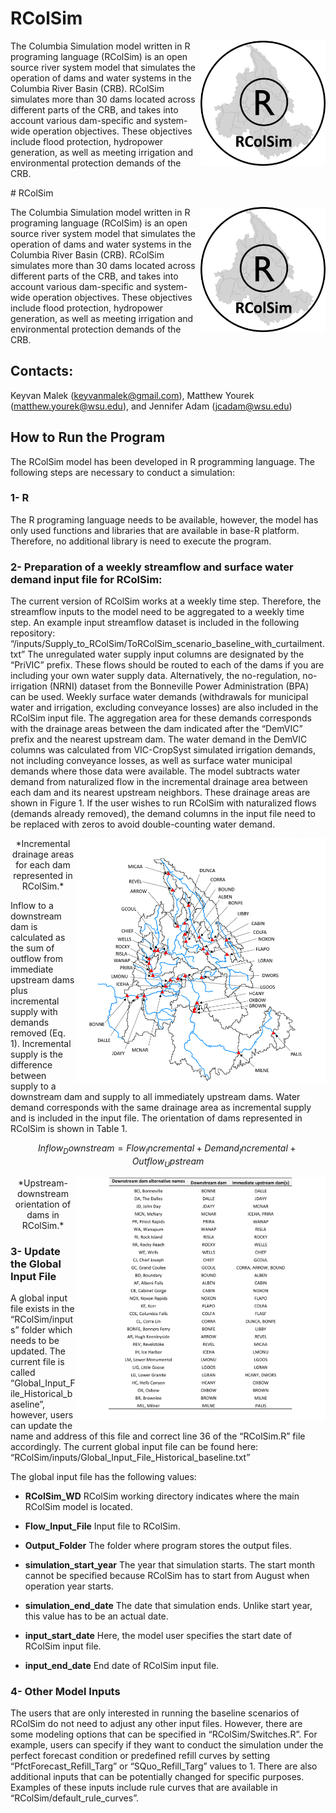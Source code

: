 ﻿# RColSim
 
<img style="float: right;" src="RColSim-logo.png" width="200">

The Columbia Simulation model written in R programing language (RColSim) is an open source river system model that simulates the operation of dams and water systems in the Columbia River Basin (CRB). RColSim simulates more than 30 dams located across different parts of the CRB, and takes into account various dam-specific and system-wide operation objectives. These objectives include flood protection, hydropower generation, as well as meeting irrigation and environmental protection demands of the CRB.

﻿# RColSim
 
<img style="float: right;" src="RColSim-logo.png" width="200">

The Columbia Simulation model written in R programing language (RColSim) is an open source river system model that simulates the operation of dams and water systems in the Columbia River Basin (CRB). RColSim simulates more than 30 dams located across different parts of the CRB, and takes into account various dam-specific and system-wide operation objectives. These objectives include flood protection, hydropower generation, as well as meeting irrigation and environmental protection demands of the CRB.

## Contacts: 
Keyvan Malek (keyvanmalek@gmail.com), Matthew Yourek (matthew.yourek@wsu.edu), and Jennifer Adam (jcadam@wsu.edu)


## How to Run the Program
The RColSim model has been developed in R programming language. The following steps are necessary to conduct a simulation:

### 1-	R 
The R programing language needs to be available, however, the model has only used functions and libraries that are available in base-R platform. Therefore, no additional library is need to execute the program.


### 2-	Preparation of a weekly streamflow and surface water demand input file for RColSim:
The current version of RColSim works at a weekly time step. Therefore, the streamflow inputs to the model need to be aggregated to a weekly time step. An example input streamflow dataset is included in the following repository:
“/inputs/Supply_to_RColSim/ToRColSim_scenario_baseline_with_curtailment.txt”
The unregulated water supply input columns are designated by the “PriVIC” prefix. These flows should be routed to each of the dams if you are including your own water supply data. Alternatively, the no-regulation, no-irrigation (NRNI) dataset from the Bonneville Power Administration (BPA) can be used.
Weekly surface water demands (withdrawals for municipal water and irrigation, excluding conveyance losses) are also included in the RColSim input file. The aggregation area for these demands corresponds with the drainage areas between the dam indicated after the “DemVIC” prefix and the nearest upstream dam. The water demand in the DemVIC columns was calculated from VIC-CropSyst simulated irrigation demands, not including conveyance losses, as well as surface water municipal demands where those data were available.  The model subtracts water demand from naturalized flow in the incremental drainage area between each dam and its nearest upstream neighbors. These drainage areas are shown in Figure 1. If the user wishes to run RColSim with naturalized flows (demands already removed), the demand columns in the input file need to be replaced with zeros to avoid double-counting water demand. 

<img style="float: right;" src="JOSS-paper/RColSim_dams.png" width="400">
<center>*Incremental drainage areas for each dam represented in RColSim.*</center>

Inflow to a downstream dam is calculated as the sum of outflow from immediate upstream dams plus incremental supply with demands removed (Eq. 1). Incremental supply is the difference between supply to a downstream dam and supply to all immediately upstream dams. Water demand corresponds with the same drainage area as incremental supply and is included in the input file. The orientation of dams represented in RColSim is shown in Table 1.

```math
Inflow_Downstream=Flow_Incremental + Demand_Incremental + Outflow_Upstream
```

<img style="float: right;" src="JOSS-paper/RColSim_Inflow_points.png" width="400">
<center>*Upstream-downstream orientation of dams in RColSim.*</center>

### 3-	Update the Global Input File 
A global input file exists in the “RColSim/inputs” folder which needs to be updated. The current file is called “Global_Input_File_Historical_baseline”, however, users can update the name and address of this file and correct line 36 of the “RColSim.R” file accordingly. The current global input file can be found here: “RColSim/inputs/Global_Input_File_Historical_baseline.txt”

The global input file has the following values:
-	**RColSim_WD**
 RColSim working directory indicates where the main RColSim model is located.
 
-	**Flow_Input_File**
Input file to RColSim.

-	**Output_Folder**
The folder where program stores the output files.

-	**simulation_start_year**
The year that simulation starts. The start month cannot be specified because RColSim has to start from August when operation year starts.

-	**simulation_end_date**
The date that simulation ends. Unlike start year, this value has to be an actual date.

-	**input_start_date**
Here, the model user specifies the start date of RColSim input file.

-	**input_end_date**
End date of RColSim input file.

### 4- Other Model Inputs
The users that are only interested in running the baseline scenarios of RColSim do not need to adjust any other input files. However, there are some modeling options that can be specified in “RColSim/Switches.R”. For example, users can specify if they want to conduct the simulation under the perfect forecast condition or predefined refill curves by setting “PfctForecast_Refill_Targ” or “SQuo_Refill_Targ” values to 1. There are also additional inputs that can be potentially changed for specific purposes. Examples of these inputs include rule curves that are available in “RColSim/default_rule_curves”. 
